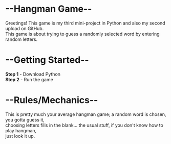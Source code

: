 # --Hangman Game--

Greetings! This game is my third mini-project in Python and also my second upload on GitHub.  
This game is about trying to guess a randomly selected word by entering random letters.

# --Getting Started--

**Step 1** - Download Python  
**Step 2** - Run the game

# --Rules/Mechanics--

This is pretty much your average hangman game; a random word is chosen, you gotta guess it,  
choosing letters fills in the blank... the usual stuff, if you don't know how to play hangman,  
just look it up.
